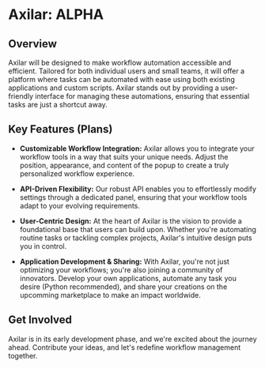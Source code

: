 # Axilar: ALPHA

## Overview

Axilar will be designed to make workflow automation accessible and efficient. Tailored for both individual users and small teams, it will offer a platform where tasks can be automated with ease using both existing applications and custom scripts. Axilar stands out by providing a user-friendly interface for managing these automations, ensuring that essential tasks are just a shortcut away.

## Key Features (Plans)

- **Customizable Workflow Integration:** Axilar allows you to integrate your workflow tools in a way that suits your unique needs. Adjust the position, appearance, and content of the popup to create a truly personalized workflow experience.

- **API-Driven Flexibility:** Our robust API enables you to effortlessly modify settings through a dedicated panel, ensuring that your workflow tools adapt to your evolving requirements. 

- **User-Centric Design:** At the heart of Axilar is the vision to provide a foundational base that users can build upon. Whether you're automating routine tasks or tackling complex projects, Axilar's intuitive design puts you in control.

- **Application Development & Sharing:** With Axilar, you're not just optimizing your workflows; you're also joining a community of innovators. Develop your own applications, automate any task you desire (Python recommended), and share your creations on the upcomming marketplace to make an impact worldwide.

## Get Involved

Axilar is in its early development phase, and we're excited about the journey ahead. Contribute your ideas, and let's redefine workflow management together.
